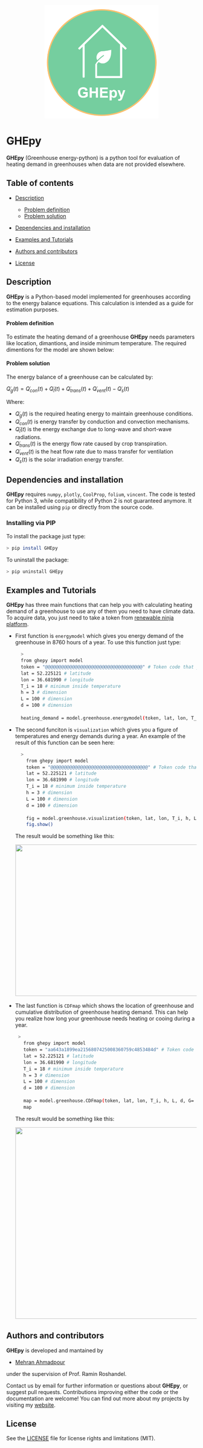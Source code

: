 <div align="center"> <img src="https://github.com/mehran-hmdpr/GHEpy/blob/main/GHEpy.png" width="300" height="300" >

<div align="left">

# GHEpy
**GHEpy** (Greenhouse energy-python) is a python tool for evaluation of heating demand in greenhouses when data are not provided elsewhere. 

## Table of contents
* [Description](#description)
     * [Problem definition](#problem-definition)
     * [Problem solution](#problem-solution)

* [Dependencies and installation](#dependencies-and-installation)

* [Examples and Tutorials](#examples-and-tutorials)

* [Authors and contributors](#authors-and-contributors)

* [License](#license)

## Description
**GHEpy** is a Python-based model implemented for greenhouses according to the energy balance equations. This calculation is intended as a guide for estimation purposes.



#### Problem definition
To estimate the heating demand of a greenhouse **GHEpy** needs parameters like location, dimantions, and inside minimum temperature. The required dimentions for the model are shown below:


          
#### Problem solution
  
The energy balance of a greenhouse can be calculated by:

$Q̇_g (t)= Q̇_{con}(t)+ Q̇_l(t)+ Q̇_{trans}(t)+Q̇_{vent}(t)-Q̇_s(t)$

Where:
  - $Q ̇_g (t)$ is the required heating energy to maintain greenhouse conditions.
  - $Q̇_{con}(t)$ is energy transfer by conduction and convection mechanisms.
  - $Q̇_l(t)$ is the energy exchange due to long-wave and short-wave radiations.
  - $Q̇_{trans}(t)$ is the energy flow rate caused by crop transpiration.
  - $Q̇_{vent}(t)$ is the heat flow rate due to mass transfer for ventilation
  - $Q̇_s(t)$ is the solar irradiation energy transfer. 


  
## Dependencies and installation
**GHEpy** requires `numpy`, `plotly`, `CoolProp`, `folium`, `vincent`. The code is tested for Python 3, while compatibility of Python 2 is not guaranteed anymore. It can be installed using `pip` or directly from the source code.

### Installing via PIP
To install the package just type:
```bash
> pip install GHEpy
```
To uninstall the package:
```bash
> pip uninstall GHEpy
```
## Examples and Tutorials

**GHEpy** has three main functions that can help you with calculating heating demand of a greenhouse to use any of them you need to have climate data. To acquire data, you just need to take a token from [renewable ninja platform](https://www.renewables.ninja/documentation/api).
- First function is `energymodel` which gives you energy demand of the greenhouse in 8760 hours of a year. To use this function just type:
  ```bash
    >
    from ghepy import model
    token = "@@@@@@@@@@@@@@@@@@@@@@@@@@@@@@@@@@@@" # Token code that you should get from renewable ninja database
    lat = 52.225121 # latitude
    lon = 36.681990 # longitude
    T_i = 18 # minimum inside temperature
    h = 3 # dimension
    L = 100 # dimension
    d = 100 # dimension

    heating_demand = model.greenhouse.energymodel(token, lat, lon, T_i, h, L, d, G= 2, U = 4)

    ```
- The second funciton is `visualization` which gives you a figure of temperatures and energy demands during a year. An example of the result of this function can be seen here:
  ```bash
    >
      from ghepy import model
      token = "@@@@@@@@@@@@@@@@@@@@@@@@@@@@@@@@@@@@" # Token code that you should get from renewable ninja database
      lat = 52.225121 # latitude
      lon = 36.681990 # longitude
      T_i = 18 # minimum inside temperature
      h = 3 # dimension
      L = 100 # dimension
      d = 100 # dimension

      fig = model.greenhouse.visualization(token, lat, lon, T_i, h, L, d, G= 2, U = 4)
      fig.show()

    ```
  The result would be something like this:
  
  
  <div align="center"> <img src="https://github.com/mehran-hmdpr/GHEpy/blob/main/Visualization%20(2).png" width="600" height="400" >
  <div align="left">
  
 - The last function is `CDFmap` which shows the location of greenhouse and cumulative distribution of greenhouse heating demand. This can help you realize how long your greenhouse needs heating or cooing during a year.
   ```bash
    >
      from ghepy import model
      token = "aa643a1899ea2156807425008360759c4853484d" # Token code that you should get from renewable ninja database
      lat = 52.225121 # latitude
      lon = 36.681990 # longitude
      T_i = 18 # minimum inside temperature
      h = 3 # dimension
      L = 100 # dimension
      d = 100 # dimension

      map = model.greenhouse.CDFmap(token, lat, lon, T_i, h, L, d, G= 2, U = 4)
      map

    ```
    The result would be something like this:
    <div align="center"> <img src="https://github.com/mehran-hmdpr/GHEpy/blob/main/CDF.png" width="900" height="506" >
    <div align="left">
    


## Authors and contributors
**GHEpy** is developed and mantained by
* [Mehran Ahmadpour](mailto:mehran.hmdpr@gmail.com)

under the supervision of Prof. Ramin Roshandel.

Contact us by email for further information or questions about **GHEpy**, or suggest pull requests. Contributions improving either the code or the documentation are welcome!
You can find out more about my projects by visiting my [website](https://mehranahmadpour.mozellosite.com/).
## License

See the [LICENSE](https://github.com/mehran-hmdpr/orcpy/blob/main/LICENSE) file for license rights and limitations (MIT).

   
